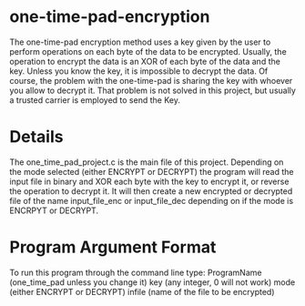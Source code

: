 # one-time-pad-encryption
The one-time-pad encryption method uses a key given by the user to perform operations on each byte of the data to be encrypted. Usually, the operation to encrypt the data is an XOR of each byte of the data and the key. Unless you know the key, it is impossible to decrypt the data. Of course, the problem with the one-time-pad is sharing the key with whoever you allow to decrypt it. That problem is not solved in this project, but usually a trusted carrier is employed to send the Key.
# Details
The one_time_pad_project.c is the main file of this project. Depending on the mode selected (either ENCRYPT or DECRYPT) the program will read the input file in binary and XOR each byte with the key to encrypt it, or reverse the operation to decrypt it. It will then create a new encrypted or decrypted file of the name input_file_enc or input_file_dec depending on if the mode is ENCRPYT or DECRYPT.
# Program Argument Format
To run this program through the command line type:
ProgramName (one_time_pad unless you change it) key (any integer, 0 will not work) mode (either ENCRYPT or DECRYPT) infile (name of the file to be encrypted)



